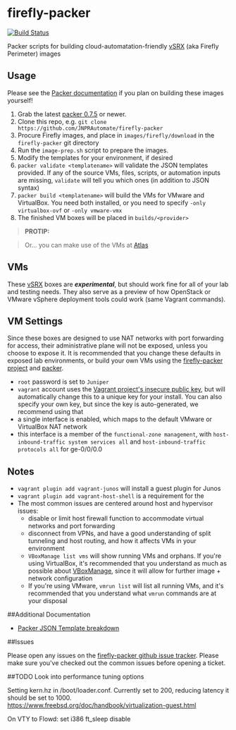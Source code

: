 firefly-packer
==============
[![Build Status](https://travis-ci.org/JNPRAutomate/firefly-packer.svg)](https://travis-ci.org/JNPRAutomate/firefly-packer)

Packer scripts for building cloud-automatation-friendly [vSRX](http://www.juniper.net/us/en/products-services/security/srx-series/vsrx/) (aka Firefly Perimeter)  images

## Usage

Please see the [Packer documentation](http://www.packer.io/docs) if you plan on building these images yourself!

 1. Grab the latest [packer 0.7.5](https://packer.io/downloads.html) or newer.
 2. Clone this repo, e.g. `git clone https://github.com/JNPRAutomate/firefly-packer`
 3. Procure Firefly images, and place in `images/firefly/download` in the `firefly-packer` git directory
 4. Run the `image-prep.sh` script to prepare the images.
 4. Modify the templates for your environment, if desired
 5. `packer validate <templatename>` will validate the JSON templates provided.  If any of the source VMs, files, scripts, or automation inputs are missing, `validate` will tell you which ones (in addition to JSON syntax)
 6. `packer build <templatename>` will build the VMs for VMware and VirtualBox.  You need both installed, or you need to specify `-only virtualbox-ovf` or `-only vmware-vmx`
 7. The finished VM boxes will be placed in `builds/<provider>`

> **PROTIP:**

> Or... you can make use of the VMs at [Atlas](https://vagrantcloud.com/juniper)

## VMs

These [vSRX](http://www.juniper.net/us/en/products-services/security/srx-series/vsrx/) boxes are ___experimental___, but should work fine for all of your lab and testing needs.  They also serve as a preview of how OpenStack or VMware vSphere deployment tools could work (same Vagrant commands).


## VM Settings

Since these boxes are designed to use NAT networks with port forwarding for access, their administrative plane will not be exposed, unless you choose to expose it.  It is recommended that you change these defaults in exposed lab environments, or build your own VMs using the [firefly-packer project](https://github.com/JNPRAutomate/firefly-packer/) and [packer](http://packer.io).

- `root` password is set to `Juniper`
- `vagrant` account uses the [Vagrant project's insecure public key](https://github.com/mitchellh/vagrant/tree/master/keys), but will automatically change this to a unique key for your install.  You can also specify your own key, but since the key is auto-generated, we recommend using that
- a single interface is enabled, which maps to the default VMware or VirtualBox NAT network
- this interface is a member of the `functional-zone management`, with `host-inbound-traffic system services all` and `host-inbound-traffic protocols all` for ge-0/0/0.0

## Notes

- `vagrant plugin add vagrant-junos` will install a guest plugin for Junos
- `vagrant plugin add vagrant-host-shell` is a requirement for the
- The most common issues are centered around host and hypervisor issues:
  - disable or limit host firewall function to accommodate virtual networks and port forwarding
  - disconnect from VPNs, and have a good understanding of split tunneling and host routing, and how it affects VMs in your environment
  - `VBoxManage list vms` will show running VMs and orphans.  If you're using VirtualBox, it's recommended that you understand as much as possible about [VBoxManage](https://www.virtualbox.org/manual/ch08.html), since it will allow for further image + network configuration
  - If you're using VMware, `vmrun list` will list all running VMs, and it's recommended that you understand what `vmrun` commands are at your disposal

##Additional Documentation

- [Packer JSON Template breakdown](docs/JSON.md)

##Issues

Please open any issues on the [firefly-packer github issue tracker](https://github.com/JNPRAutomate/firefly-packer/issues).  Please make sure you've checked out the common issues before opening a ticket.

##TODO
Look into performance tuning options

Setting kern.hz in /boot/loader.conf. Currently set to 200, reducing latency it should be set to 1000. https://www.freebsd.org/doc/handbook/virtualization-guest.html

On VTY to Flowd: set i386 ft_sleep disable

